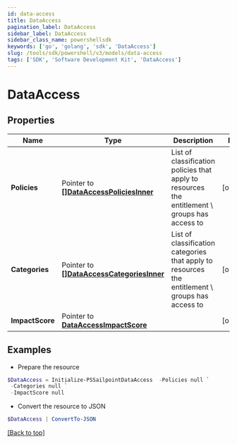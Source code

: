 ```yaml
---
id: data-access
title: DataAccess
pagination_label: DataAccess
sidebar_label: DataAccess
sidebar_class_name: powershellsdk
keywords: ['go', 'golang', 'sdk', 'DataAccess'] 
slug: /tools/sdk/powershell/v3/models/data-access
tags: ['SDK', 'Software Development Kit', 'DataAccess']
---
```



# DataAccess

## Properties

Name | Type | Description | Notes
------------ | ------------- | ------------- | -------------
**Policies** |  Pointer to [**[]DataAccessPoliciesInner**](data-access-policies-inner) | List of classification policies that apply to resources the entitlement \ groups has access to | [optional] 
**Categories** |  Pointer to [**[]DataAccessCategoriesInner**](data-access-categories-inner) | List of classification categories that apply to resources the entitlement \ groups has access to | [optional] 
**ImpactScore** |  Pointer to [**DataAccessImpactScore**](data-access-impact-score) |  | [optional] 

## Examples

- Prepare the resource
```powershell
$DataAccess = Initialize-PSSailpointDataAccess  -Policies null `
 -Categories null `
 -ImpactScore null
```

- Convert the resource to JSON
```powershell
$DataAccess | ConvertTo-JSON
```


[[Back to top]](#) 

